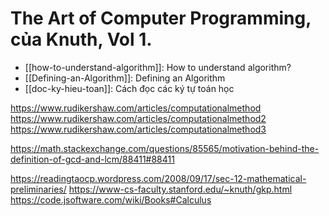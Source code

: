 # The Art of Computer Programming,  của Knuth, Vol 1. 

- [[how-to-understand-algorithm]]: How to understand algorithm?
- [[Defining-an-Algorithm]]: Defining an Algorithm
- [[doc-ky-hieu-toan]]: Cách đọc các ký tự toán học


https://www.rudikershaw.com/articles/computationalmethod
https://www.rudikershaw.com/articles/computationalmethod2
https://www.rudikershaw.com/articles/computationalmethod3

https://math.stackexchange.com/questions/85565/motivation-behind-the-definition-of-gcd-and-lcm/88411#88411

https://readingtaocp.wordpress.com/2008/09/17/sec-12-mathematical-preliminaries/
https://www-cs-faculty.stanford.edu/~knuth/gkp.html
https://code.jsoftware.com/wiki/Books#Calculus